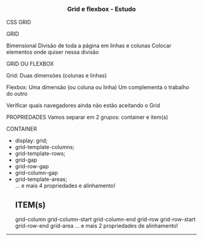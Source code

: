 <h3 align="center">Grid e flexbox - Estudo</h3>

<div align="left">

CSS GRID

GRID

Bimensional
Divisão de toda a página em linhas e colunas
Colocar elementos onde quiser nessa divisão

GRID OU FLEXBOX

Grid: Duas dimensões (colunas e linhas)

Flexbox: Uma dimensão (ou coluna ou linha)
Um complementa o trabalho do outro

Verificar quais navegadores ainda não estão aceitando o Grid

PROPRIEDADES
Vamos separar em 2 grupos: container e item(s)

CONTAINER

<ul>
<li>display: grid;</li>
    <li>grid-template-columns;</li>
    <li>grid-template-rows;</li>
<li>grid-gap</li>
    <li>grid-row-gap</li>
    <li>grid-column-gap</li>
<li>grid-template-areas;</li>
... e mais 4 propriedades e alinhamento!

## ITEM(s)
grid-column
    grid-column-start
    grid-column-end
grid-row
    grid-row-start
    grid-row-end
grid-area
... e mais 2 propriedades de alinhamento!   

</div>

---